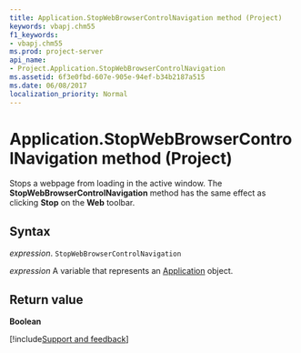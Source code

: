 ```yaml
---
title: Application.StopWebBrowserControlNavigation method (Project)
keywords: vbapj.chm55
f1_keywords:
- vbapj.chm55
ms.prod: project-server
api_name:
- Project.Application.StopWebBrowserControlNavigation
ms.assetid: 6f3e0fbd-607e-905e-94ef-b34b2187a515
ms.date: 06/08/2017
localization_priority: Normal
---
```



# Application.StopWebBrowserControlNavigation method (Project)

Stops a webpage from loading in the active window. The  **StopWebBrowserControlNavigation** method has the same effect as clicking **Stop** on the **Web** toolbar.


## Syntax

_expression_. `StopWebBrowserControlNavigation`

 _expression_ A variable that represents an [Application](./Project.Application.md) object.


## Return value

 **Boolean**

[!include[Support and feedback](~/includes/feedback-boilerplate.md)]